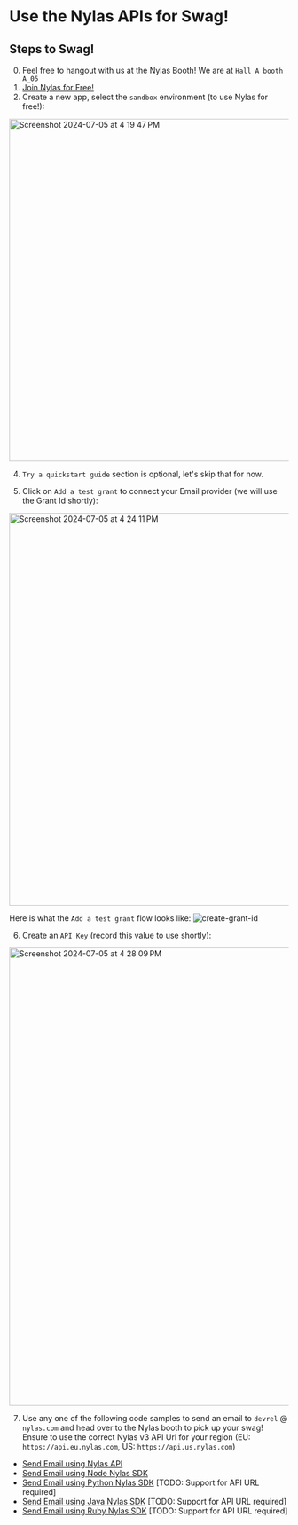 # Use the Nylas APIs for Swag!

## Steps to Swag!
0. Feel free to hangout with us at the Nylas Booth! We are at `Hall A booth A_05`
2. <a href="https://hubs.ly/Q02CgmYW0" target="_blank">Join Nylas for Free!</a>
3. Create a new app, select the `sandbox` environment (to use Nylas for free!):
<img width="618" alt="Screenshot 2024-07-05 at 4 19 47 PM" src="https://github.com/nylas-samples/nylas-api-for-swag/assets/553578/b3c23bc9-09fe-446e-bc3e-7b7cc774c6a0">

4. `Try a quickstart guide` section is optional, let's skip that for now.

5. Click on `Add a test grant` to connect your Email provider (we will use the Grant Id shortly):

<img width="708" alt="Screenshot 2024-07-05 at 4 24 11 PM" src="https://github.com/nylas-samples/nylas-api-for-swag/assets/553578/1926c2e5-fae1-4242-95ca-ae74bf876321">

Here is what the `Add a test grant` flow looks like:
![create-grant-id](https://github.com/nylas-samples/nylas-api-for-swag/assets/553578/2159d91a-4fca-4832-a204-d19bb8d9ff4a)

6. Create an `API Key` (record this value to use shortly):
<img width="826" alt="Screenshot 2024-07-05 at 4 28 09 PM" src="https://github.com/nylas-samples/nylas-api-for-swag/assets/553578/7e57c32a-1a4b-40e4-bcc4-21cd5c9e66e6">

7. Use any one of the following code samples to send an email to `devrel` @ `nylas.com` and head over to the Nylas booth to pick up your swag! Ensure to use the correct Nylas v3 API Url for your region (EU: `https://api.eu.nylas.com`, US: `https://api.us.nylas.com`)

- [Send Email using Nylas API](https://github.com/nylas-samples/curl-send-email/tree/main)
- [Send Email using Node Nylas SDK](https://github.com/nylas-samples/node-email-send/tree/main-v3)
- [Send Email using Python Nylas SDK](https://github.com/nylas-samples/python-email-send/tree/python_v3) [TODO: Support for API URL required]
- [Send Email using Java Nylas SDK](https://github.com/nylas-samples/java-email-send-form/tree/java-v3) [TODO: Support for API URL required]
- [Send Email using Ruby Nylas SDK](https://github.com/nylas-samples/ruby-email-send/tree/Ruby_V3) [TODO: Support for API URL required]
